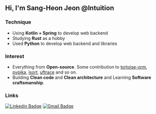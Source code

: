 ## Hi, I'm Sang-Heon Jeon @lntuition 

### Technique
- Using **Kotlin + Spring** to develop web backend
- Studying **Rust** as a hobby
- Used **Python** to develop web backend and libraries

### Interest
- Everything from **Open-source**. Some contribution to [tortoise-orm](https://github.com/tortoise/tortoise-orm), [pypika](https://github.com/kayak/pypika), [isort](https://github.com/PyCQA/isort), [uftrace](https://github.com/namhyung/uftrace) and so on. 
- Building **Clean code** and **Clean architecture** and Learning **Software craftsmanship**.

### Links
[![Linkedin Badge](https://img.shields.io/badge/-LinkedIn-blue?style=flat-square&logo=Linkedin&logoColor=white&link=https://www.linkedin.com/in/sang-heon-jeon-994515190)](https://www.linkedin.com/in/sang-heon-jeon-994515190)
[![Gmail Badge](https://img.shields.io/badge/-Gmail-d14836?style=flat-square&logo=Gmail&logoColor=white&link=mailto:ekffu200098@gmail.com)](mailto:ekffu200098@gmail.com)  
